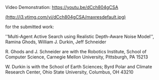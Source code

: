 Video Demonstration: https://youtu.be/dCch804gCSA 

[(http://i3.ytimg.com/vi/dCch804gCSA/maxresdefault.jpg)](https://www.youtube.com/watch?v=dCch804gCSA)



for the submitted work:

''Multi-Agent Active Search using Realistic Depth-Aware Noise Model'',
Ramina Ghods, William J. Durkin, Jeff Schneider

R. Ghods and J. Schneider are with the Robotics Institute, School of Computer Science, Carnegie Mellon University, Pittsburgh, PA 15213

W. Durkin is with the School of Earth Sciences; Byrd Polar and Climate Research Center, Ohio State University, Columbus, OH 43210
